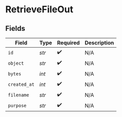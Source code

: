 # RetrieveFileOut


## Fields

| Field              | Type               | Required           | Description        |
| ------------------ | ------------------ | ------------------ | ------------------ |
| `id`               | *str*              | :heavy_check_mark: | N/A                |
| `object`           | *str*              | :heavy_check_mark: | N/A                |
| `bytes`            | *int*              | :heavy_check_mark: | N/A                |
| `created_at`       | *int*              | :heavy_check_mark: | N/A                |
| `filename`         | *str*              | :heavy_check_mark: | N/A                |
| `purpose`          | *str*              | :heavy_check_mark: | N/A                |